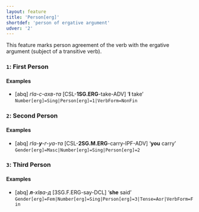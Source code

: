```yaml
---
layout: feature
title: 'Person[erg]'
shortdef: 'person of ergative argument'
udver: '2'
---
```


This feature marks person agreement of the verb with the ergative argument (subject of a transitive verb).

### <a name="1">`1`</a>: First Person

#### Examples

* [abq] _гIа-с-ахв-та_ [CSL-<b>1SG.ERG</b>-take-ADV] ‘<b>I</b> take’ `Number[erg]=Sing|Person[erg]=1|VerbForm=NonFin`

### <a name="2">`2`</a>: Second Person

#### Examples

* [abq] _гIа-<b>у</b>-г-уа-та_ [CSL-<b>2SG.M.ERG</b>-carry-IPF-ADV] ‘<b>you</b> carry’ `Gender[erg]=Masc|Number[erg]=Sing|Person[erg]=2`

### <a name="3">`3`</a>: Third Person

#### Examples

* [abq] _<b>л</b>-хIва-д_ [3SG.F.ERG-say-DCL] ‘<b>she</b> said’ `Gender[erg]=Fem|Number[erg]=Sing|Person[erg]=3|Tense=Aor|VerbForm=Fin`
<!-- Interlanguage links updated Po 6. listopadu 2023, 21:41:59 CET -->
